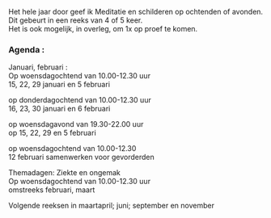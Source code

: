 Het hele jaar door geef ik Meditatie en schilderen op ochtenden of avonden. Dit gebeurt in een reeks van 4 of 5 keer.  
Het is ook mogelijk, in overleg,  om 1x op proef te komen.  



### Agenda  :  

Januari, februari :  
Op woensdagochtend van 10.00-12.30  uur  
15, 22, 29  januari en 5 februari

op donderdagochtend van  10.00-12.30 uur  
16, 23, 30 januari en 6  februari

op woensdagavond van 19.30-22.00 uur  
op 15, 22, 29 en 5 februari

op woensdagochtend van 10.00-12.30  
12 februari  samenwerken voor gevorderden 

Themadagen: Ziekte en ongemak  
Op woensdagochtend van 10.00-12.30 uur  
omstreeks februari, maart

Volgende reeksen in maartapril; juni; september en november  
   




